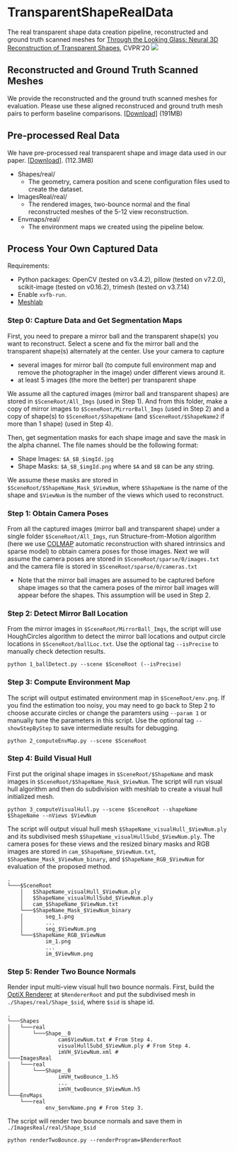 # TransparentShapeRealData
The real transparent shape data creation pipeline, reconstructed and ground truth scanned meshes for [Through the Looking Glass: Neural 3D Reconstruction of Transparent Shapes](http://cseweb.ucsd.edu/~viscomp/projects/CVPR20Transparent/), CVPR'20
![](http://cseweb.ucsd.edu/~viscomp/projects/CVPR20Transparent/github/TransShape.gif)

## Reconstructed and Ground Truth Scanned Meshes
We provide the reconstructed and the ground truth scanned meshes for evaluation. Please use these aligned reconstruced and ground truth mesh pairs to perform baseline comparisons. [[Download]](http://cseweb.ucsd.edu/~viscomp/projects/CVPR20Transparent/dataset/RealMesh.zip) (191MB)

## Pre-processed Real Data
We have pre-processed real transparent shape and image data used in our paper. [[Download]](http://cseweb.ucsd.edu/~viscomp/projects/CVPR20Transparent/dataset/RealData.zip). (112.3MB)
* Shapes/real/
  * The geometry, camera position and scene configuration files used to create the dataset. 
* ImagesReal/real/
  * The rendered images, two-bounce normal and the final reconstructed meshes of the 5-12 view reconstruction. 
* Envmaps/real/
  * The environment maps we created using the pipeline below.

## Process Your Own Captured Data
Requirements: 
- Python packages: OpenCV (tested on v3.4.2), pillow (tested on v7.2.0), scikit-image (tested on v0.16.2), trimesh (tested on v3.7.14)
- Enable `xvfb-run`. 
- [Meshlab](https://www.meshlab.net)

### Step 0: Capture Data and Get Segmentation Maps
First, you need to prepare a mirror ball and the transparent shape(s) you want to reconstruct. Select a scene and fix the mirror ball and the transparent shape(s) alternately at the center. Use your camera to capture
- several images for mirror ball (to compute full environment map and remove the photographer in the image) under different views around it. 
- at least 5 images (the more the better) per transparent shape

We assume all the captured images (mirror ball and transparent shapes) are stored in `$SceneRoot/All_Imgs` (used in Step 1). And from this folder, make a copy of mirror images to `$SceneRoot/MirrorBall_Imgs` (used in Step 2) and a copy of shape(s) to `$SceneRoot/$ShapeName` (and `$SceneRoot/$ShapeName2` if more than 1 shape) (used in Step 4).

Then, get segmentation masks for each shape image and save the mask in the alpha channel. The file names should be the following format:
- Shape Images: `$A_$B_$imgId.jpg`
- Shape Masks: `$A_$B_$imgId.png`
where `$A` and `$B` can be any string. 

We assume these masks are stored in `$SceneRoot/$ShapeName_Mask_$ViewNum`, where `$ShapeName` is the name of the shape and `$ViewNum` is the number of the views which used to reconstruct.

### Step 1: Obtain Camera Poses
From all the captured images (mirror ball and transparent shape) under a single folder `$SceneRoot/All_Imgs`, run Structure-from-Motion algorithm (here we use [COLMAP](https://colmap.github.io) automatic reconstruction with shared intrinsics and sparse model) to obtain camera poses for those images. Next we will assume the camera poses are stored in `$SceneRoot/sparse/0/images.txt` and the camera file is stored in `$SceneRoot/sparse/0/cameras.txt`
- Note that the mirror ball images are assumed to be captured before shape images so that the camera poses of the mirror ball images will appear before the shapes. This assumption will be used in Step 2.

### Step 2: Detect Mirror Ball Location
From the mirror images in `$SceneRoot/MirrorBall_Imgs`, the script will use HoughCircles algorithm to detect the mirror ball locations and output circle locations in `$SceneRoot/ballLoc.txt`. Use the optional tag `--isPrecise` to manually check detection results.
```
python 1_ballDetect.py --scene $SceneRoot (--isPrecise)
```

### Step 3: Compute Environment Map
The script will output estimated environment map in `$SceneRoot/env.png`. If you find the estimation too noisy, you may need to go back to Step 2 to choose accurate circles or change the paramters using `--param 1` or manually tune the parameters in this script. Use the optional tag `--showStepByStep` to save intermediate results for debugging.

```
python 2_computeEnvMap.py --scene $SceneRoot
```

### Step 4: Build Visual Hull
First put the original shape images in `$SceneRoot/$ShapeName` and mask images in `$SceneRoot/$ShapeName_Mask_$ViewNum`. The script will run visual hull algorithm and then do subdivision with meshlab to create a visual hull initialized mesh.
```
python 3_computeVisualHull.py --scene $SceneRoot --shapeName $ShapeName --nViews $ViewNum
```
The script will output visual hull mesh `$ShapeName_visualHull_$ViewNum.ply` and its subdivised mesh `$ShapeName_visualHullSubd_$ViewNum.ply`. The camera poses for these views and the resized binary masks and RGB images are stored in `cam_$ShapeName_$ViewNum.txt`, `$ShapeName_Mask_$ViewNum_binary`, and `$ShapeName_RGB_$ViewNum` for evaluation of the proposed method.

```
.
└───$SceneRoot
    │   $ShapeName_visualHull_$ViewNum.ply
    │   $ShapeName_visualHullSubd_$ViewNum.ply
    │   cam_$ShapeName_$ViewNum.txt
    └───$ShapeName_Mask_$ViewNum_binary
    │       seg_1.png
    │       ...
    │       seg_$ViewNum.png
    └───$ShapeName_RGB_$ViewNum
            im_1.png
            ...
            im_$ViewNum.png
```

### Step 5: Render Two Bounce Normals
Render input multi-view visual hull two bounce normals. First, build the [OptiX Renderer](https://github.com/lzqsd/OptixRenderer) at `$RendererRoot` and put the subdivised mesh in `./Shapes/real/Shape_$sid`, where `$sid` is shape id.
```
.
└───Shapes
│   └───real
│       └───Shape__0
│               cam$ViewNum.txt # From Step 4.
│               visualHullSubd_$ViewNum.ply # From Step 4.
│               imVH_$ViewNum.xml # 
└───ImagesReal
│   └───real
│       └───Shape__0
│               imVH_twoBounce_1.h5
│               ...
│               imVH_twoBounce_$ViewNum.h5
└───EnvMaps
    └───real
            env_$envName.png # From Step 3.
```

The script will render two bounce normals and save them in `./ImagesReal/real/Shape_$sid`
```
python renderTwoBounce.py --renderProgram=$RendererRoot
```
